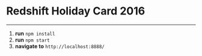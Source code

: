 # Redshift Holiday Card 2016
---

1. **run** `npm install`
2. **run** `npm start`
3. **navigate to** `http://localhost:8888/`

